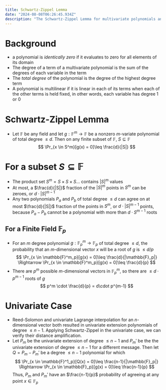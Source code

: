 ```yaml
---
title: Schwartz-Zippel Lemma
date: "2024-08-08T06:26:45.934Z"
description: "The Schwartz-Zippel Lemma for multivariate polynomials and justification of distance amplification in univariate extension polynomials"
---
```

# Background
- a polynomial is _identically zero_ if it evaluates to zero for all elements of its domain
- The degree of a term of a multivariate polynomial is the sum of the degrees of each variable in the term
- The _total degree_ of the polynomial is the degree of the highest degree term
- A polynomial is multilinear if it is linear in each of its terms when each of the other terms is held fixed, in other words, each variable has degree 1 or 0
# Schwartz-Zippel Lemma
- Let $\mathbb{F}$ be any field and let $g: \mathbb{F}^m \rightarrow \mathbb{F}$ be a nonzero $m$-variate polynomial of total degree $\leq d$. Then on any finite subset of $\mathbb{F}$, $S \subseteq \mathbb{F}$
  $$
  \Pr_{x \in S^m}[g(x) = 0]\leq \frac{d}{|S|}
  $$

# For a subset $S \subseteq \mathbb{F}$
- The product set $S^m = S \times S \times S \dots$  contains $|S|^m$ values
- At most, a $\frac{d}{|S|}$ fraction of the $|S|^m$ points in $S^m$ can be zeroes, or  $d \cdot |S|^{m-1}$
- Any two polynomials $P_a$ and $P_b$ of total degree $\leq d$ can agree on at most $\frac{d}{|S|}$ fraction of the points in $S^m$, or $d \cdot |S|^{m-1}$ points, because $P_a - P_b$ cannot be a polynomial with more than $d \cdot S^{m-1}$ roots
## For a Finite Field $\mathbb{F}_p$
- For an $m$ degree polynomial $g: \mathbb{F}_p^m \rightarrow \mathbb{F}_p$ of total degree $\leq d$, the probability that an $m$-dimensional vector $x$ will be a root of $g$ is $\leq d/p$
  $$
  \Pr_{x \in \mathbb{F}^m_p}[g(x) = 0]\leq \frac{d}{|\mathbb{F}_p|} \Rightarrow \Pr_{x \in \mathbb{F}^m_p}[g(x) = 0]\leq \frac{d}{p}
  $$
- There are $p^m$ possible $m$-dimensional vectors in $\mathbb{F}^m_p$, so there are $\leq d\cdot p^{m-1}$ roots of $g$
  $$
  p^m \cdot \frac{d}{p} = d\cdot p^{m-1}
  $$
# Univariate Case
- Reed-Solomon and univariate Lagrange interpolation for an $n$-dimensional vector both resulted in univariate extension polynomials of degree $\leq n-1$. Applying Schwartz-Zippel in the univariate case, we can verify their distance amplification.
- Let $P_m$ be the univariate extension of degree $\leq n-1$ and $P_m'$ be the the univariate extension of degree $\leq n-1$ for a different message. Then let $Q = P_m-P_m'$ be a degree $\leq n-1$ polynomial for which
  $$
  \Pr_{x \in \mathbb{F}^1_p}[Q(x) = 0]\leq \frac{n-1}{|\mathbb{F}_p|} \Rightarrow \Pr_{x \in \mathbb{F}_p}[g(x) = 0]\leq \frac{n-1}{p}
  $$
  Thus, $P_m$ and $P_m'$ have an $\frac{n-1}{p}$ probability of agreeing at any point $x \in \mathbb{F}_p$